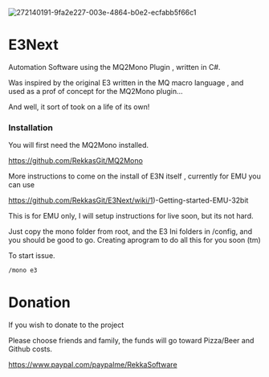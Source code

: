 ![272140191-9fa2e227-003e-4864-b0e2-ecfabb5f66c1](https://github.com/RekkasGit/E3Next/assets/4657161/ea393d55-4d15-40d7-892c-606ec1339d07)

# E3Next

Automation Software using the MQ2Mono Plugin , written in C#. 

Was inspired by the original E3 written in the MQ macro language , and used as a prof of concept for the MQ2Mono plugin...

And well, it sort of took on a life of its own!

### Installation

You will first need the MQ2Mono installed. 

https://github.com/RekkasGit/MQ2Mono

More instructions to come on the install of E3N itself , currently for EMU you can use 

https://github.com/RekkasGit/E3Next/wiki/1)-Getting-started-EMU-32bit

This is for EMU only, I will setup instructions for live soon, but its not hard. 

Just copy the mono folder from root, and the E3 Ini folders in /config, and you should be good to go. Creating aprogram to do all this for you soon (tm)

To start issue. 

```txt
/mono e3
```

# Donation
If you wish to donate to the project

Please choose friends and family, the funds will go toward Pizza/Beer and Github costs.

https://www.paypal.com/paypalme/RekkaSoftware
